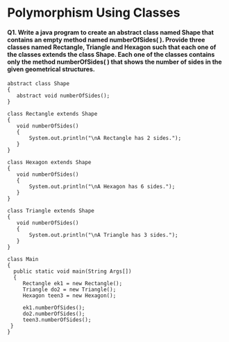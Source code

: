 # Polymorphism Using Classes

#### Q1. Write a java program to create an abstract class named Shape that contains an empty method named numberOfSides( ). Provide three classes named Rectangle, Triangle and Hexagon such that each one of the classes extends the class Shape. Each one of the classes contains only the method numberOfSides( ) that shows the number of sides in the given geometrical structures.
```
abstract class Shape
{
   abstract void numberOfSides();
}
 
class Rectangle extends Shape
{
   void numberOfSides()
   {
       System.out.println("\nA Rectangle has 2 sides.");
   }
}
 
class Hexagon extends Shape
{
   void numberOfSides()
   {
       System.out.println("\nA Hexagon has 6 sides.");
   }
}
 
class Triangle extends Shape
{
   void numberOfSides()
   {
       System.out.println("\nA Triangle has 3 sides.");
   }
}
 
class Main
{
  public static void main(String Args[])
  {
     Rectangle ek1 = new Rectangle();
     Triangle do2 = new Triangle();
     Hexagon teen3 = new Hexagon();
    
     ek1.numberOfSides();
     do2.numberOfSides();
     teen3.numberOfSides();
 }
}
```
